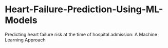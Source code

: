 # Heart-Failure-Prediction-Using-ML-Models
Predicting heart failure risk at the time of hospital admission: A Machine Learning Approach
